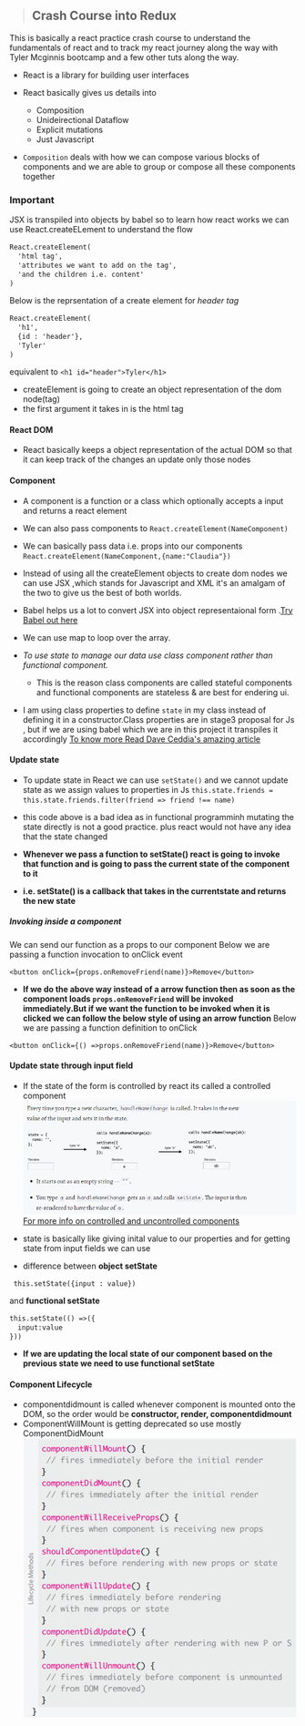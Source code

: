 >## Crash Course into Redux
This is basically a react practice crash course to understand the fundamentals of react and to track my react journey along the way with Tyler Mcginnis bootcamp and a few other tuts along the way.
- React is a library for building user interfaces
- React basically gives us details into
    - Composition
    - Unideirectional Dataflow
    - Explicit mutations
    - Just Javascript

- `Composition` deals with how we can compose various blocks of components and we are able to group or compose all these components together
### Important
JSX is transpiled into objects by babel so to learn how react works we can use React.createELement to understand the flow

  ```
  React.createElement(
    'html tag',
    'attributes we want to add on the tag',
    'and the children i.e. content'
  )
  ```
Below is the reprsentation of a create element for _header tag_
  ```
  React.createElement(
    'h1',
    {id : 'header'},
    'Tyler'
  )
  ```
equivalent to `<h1 id="header">Tyler</h1>`
- createElement is going to create an object representation of the dom node(tag)
- the first argument it takes in is the html tag
#### React DOM
- React basically keeps a object representation of the actual DOM so that it can keep track of the changes an update only those nodes

#### Component
- A component is a function or a class which optionally accepts a input and returns a react element

- We can also pass components to `React.createElement(NameComponent)`
- We can basically pass data i.e. props into our components 
`React.createElement(NameComponent,{name:"Claudia"})`
- Instead of using all the createElement objects to create dom nodes we can use JSX ,which stands for Javascript and XML it's an amalgam of the two to give us the best of both worlds.
- Babel helps us a lot to convert JSX into object representaional form .[Try Babel out here](babeljs.io)
- We can use map to loop over the array.
- _To use state to manage our data use class component rather than functional component._
    - This is the reason class components are called stateful components and functional components are stateless & are best for endering ui.

- I am using class properties to define `state` in my class instead of defining it in a constructor.Class properties are in stage3 proposal for Js , but if we are using babel which we are in this project it transpiles it accordingly
[To know more Read Dave Ceddia's amazing article](https://daveceddia.com/where-initialize-state-react/)

#### Update state
- To update state in React we can use `setState()` and we cannot update state as we assign values to properties in Js
`this.state.friends = this.state.friends.filter(friend => friend !== name)`

- this code above is a bad idea as in functional programminh  mutating the state directly is not a good practice. plus react would not have any idea that the state changed
- **Whenever we pass a function to setState() react is going to invoke that function and is going to pass the current state of the component to it**
- **i.e. setState() is a callback that takes in the currentstate and returns the new state**
##### Invoking inside a component
 We can send our function as a props to our component
 Below we are passing a function invocation to onClick event
  ```
  <button onClick={props.onRemoveFriend(name)}>Remove</button>
  ```
  - **If we do the above way instead of a arrow function then as soon as the component loads `props.onRemoveFriend` will be invoked immediately.But if we want the function to be invoked when it is clicked we can follow the below style of using an arrow function**
  Below we are passing a function definition to onClick
  ```
  <button onClick={() =>props.onRemoveFriend(name)}>Remove</button>
  ```
#### Update state through input field
- If the state of the form is controlled by react its called a controlled component
![](images/01_00.png) 
[For more info on controlled and uncontrolled components](https://goshakkk.name/controlled-vs-uncontrolled-inputs-react/)

- state is basically like giving inital value to our properties and for getting state from input fields we can use 
- difference between
  **object setState**
 ```
  this.setState({input : value})
  ```
  and **functional setState**
  ```
  this.setState(() =>({
    input:value
  }))
  ```
  - **If we are updating the local state of our component based on the previous state we need to use functional setState**

#### Component Lifecycle

- componentdidmount is called whenever component is mounted onto the DOM, so the order would be **constructor, render, componentdidmount**
- ComponentWillMount is getting deprecated so use mostly ComponentDidMount
![](images/02_00.png)